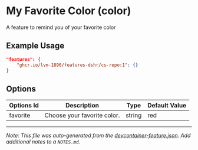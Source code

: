 
# My Favorite Color (color)

A feature to remind you of your favorite color

## Example Usage

```json
"features": {
    "ghcr.io/lvm-1896/features-dshr/cs-repo:1": {}
}
```

## Options

| Options Id | Description | Type | Default Value |
|-----|-----|-----|-----|
| favorite | Choose your favorite color. | string | red |



---

_Note: This file was auto-generated from the [devcontainer-feature.json](https://github.com/lvm-1896/features-dshr/blob/main/src/color/devcontainer-feature.json).  Add additional notes to a `NOTES.md`._
